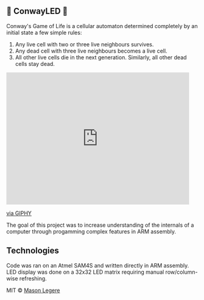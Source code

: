 ## :rotating_light: ConwayLED :rotating_light:

Conway's Game of Life is a cellular automaton determined completely by an initial state a few simple rules: 

1. Any live cell with two or three live neighbours survives.
2. Any dead cell with three live neighbours becomes a live cell.
3. All other live cells die in the next generation. Similarly, all other dead cells stay dead.

<iframe src="https://giphy.com/embed/d7SnByEMkrdeoVQ2lT" width="480" height="346" frameBorder="0" class="giphy-embed" allowFullScreen></iframe><p><a href="https://giphy.com/gifs/game-of-life-cellular-automata-john-conway-d7SnByEMkrdeoVQ2lT">via GIPHY</a></p>


The goal of this project was to increase understanding of the internals of a computer through progamming 
complex features in ARM assembly. 

## Technologies 
Code was ran on an Atmel SAM4S and written directly in ARM assembly. LED display was done on a 32x32 LED matrix 
requiring manual row/column-wise refreshing. 


MIT © [Mason Legere]()
